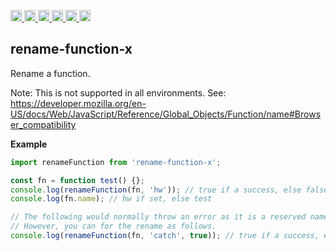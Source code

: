 <a
  href="https://travis-ci.org/Xotic750/rename-function-x"
  title="Travis status">
<img
  src="https://travis-ci.org/Xotic750/rename-function-x.svg?branch=master"
  alt="Travis status" height="18">
</a>
<a
  href="https://david-dm.org/Xotic750/rename-function-x"
  title="Dependency status">
<img src="https://david-dm.org/Xotic750/rename-function-x/status.svg"
  alt="Dependency status" height="18"/>
</a>
<a
  href="https://david-dm.org/Xotic750/rename-function-x?type=dev"
  title="devDependency status">
<img src="https://david-dm.org/Xotic750/rename-function-x/dev-status.svg"
  alt="devDependency status" height="18"/>
</a>
<a
  href="https://badge.fury.io/js/rename-function-x"
  title="npm version">
<img src="https://badge.fury.io/js/rename-function-x.svg"
  alt="npm version" height="18">
</a>
<a
  href="https://www.jsdelivr.com/package/npm/rename-function-x"
  title="jsDelivr hits">
<img src="https://data.jsdelivr.com/v1/package/npm/rename-function-x/badge?style=rounded"
  alt="jsDelivr hits" height="18">
</a>
<a
  href="https://bettercodehub.com/results/Xotic750/rename-function-x"
  title="bettercodehub score">
<img src="https://bettercodehub.com/edge/badge/Xotic750/rename-function-x?branch=master"
  alt="bettercodehub score" height="18">
</a>

## rename-function-x

Rename a function.

Note: This is not supported in all environments.
See: https://developer.mozilla.org/en-US/docs/Web/JavaScript/Reference/Global_Objects/Function/name#Browser_compatibility

**Example**

```js
import renameFunction from 'rename-function-x';

const fn = function test() {};
console.log(renameFunction(fn, 'hw')); // true if a success, else false
console.log(fn.name); // hw if set, else test

// The following would normally throw an error as it is a reserved name.
// However, you can for the rename as follows.
console.log(renameFunction(fn, 'catch', true)); // true if a success, else false
```
